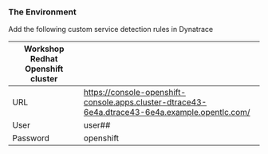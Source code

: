 ### The Environment


Add the following custom service detection rules in Dynatrace

|Workshop Redhat Openshift cluster| |
|------------------------------------------------------------|----------------------------------------|
|URL | https://console-openshift-console.apps.cluster-dtrace43-6e4a.dtrace43-6e4a.example.opentlc.com/|
|User| user##|
|Password| openshift|      |
